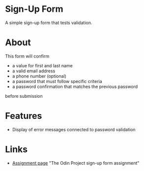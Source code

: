 # Sign-Up Form

A simple sign-up form that tests validation. 

# About

This form will confirm

- a value for first and last name
- a valid email address
- a phone number (optional)
- a password that must follow specific criteria
- a password confirmation that matches the previous password

before submission

# Features

- Display of error messages connected to password validation

# Links

- [Assignment page](https://www.theodinproject.com/lessons/node-path-intermediate-html-and-css-sign-up-form) "The Odin Project sign-up form assignment"

